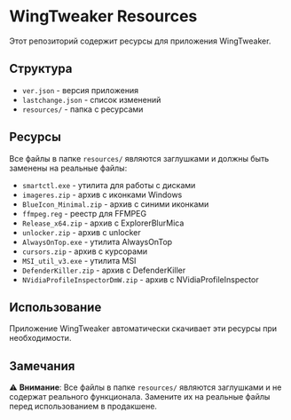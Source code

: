 # WingTweaker Resources

Этот репозиторий содержит ресурсы для приложения WingTweaker.

## Структура

- `ver.json` - версия приложения
- `lastchange.json` - список изменений
- `resources/` - папка с ресурсами

## Ресурсы

Все файлы в папке `resources/` являются заглушками и должны быть заменены на реальные файлы:

- `smartctl.exe` - утилита для работы с дисками
- `imageres.zip` - архив с иконками Windows
- `BlueIcon_Minimal.zip` - архив с синими иконками
- `ffmpeg.reg` - реестр для FFMPEG
- `Release_x64.zip` - архив с ExplorerBlurMica
- `unlocker.zip` - архив с unlocker
- `AlwaysOnTop.exe` - утилита AlwaysOnTop
- `cursors.zip` - архив с курсорами
- `MSI_util_v3.exe` - утилита MSI
- `DefenderKiller.zip` - архив с DefenderKiller
- `NVidiaProfileInspectorDmW.zip` - архив с NVidiaProfileInspector

## Использование

Приложение WingTweaker автоматически скачивает эти ресурсы при необходимости.

## Замечания

⚠️ **Внимание**: Все файлы в папке `resources/` являются заглушками и не содержат реального функционала. Замените их на реальные файлы перед использованием в продакшене.
